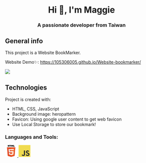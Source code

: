 <h1 align="center">Hi 👋, I'm Maggie</h1>
<h3 align="center">A passionate developer from Taiwan</h3>

## General info

This project is a Website BookMarker.

Website Demo✨: https://105306005.github.io/Website-bookmarker/

<img src="https://maggiepractice.s3.amazonaws.com/bookmark.jpg" width="400" />

## Technologies

Project is created with:

- HTML, CSS, JavaScript
- Background image: heropattern
- Favicon: Using google user content to get web favicon
- Use Local Storage to store our bookmark!

<h3 align="left">Languages and Tools:</h3>
<p align="left"> <a href="https://www.w3.org/html/" target="_blank"> <img src="https://raw.githubusercontent.com/devicons/devicon/master/icons/html5/html5-original-wordmark.svg" alt="html5" width="40" height="40"/> </a> <a href="https://developer.mozilla.org/en-US/docs/Web/JavaScript" target="_blank"> <img src="https://raw.githubusercontent.com/devicons/devicon/master/icons/javascript/javascript-original.svg" alt="javascript" width="40" height="40"/> </a> </p>
